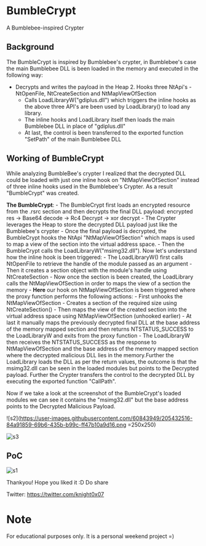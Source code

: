 # BumbleCrypt
A Bumblebee-inspired Crypter

## Background

The BumbleCrypt is inspired by Bumblebee's crypter, in Bumblebee's case the main Bumblebee DLL is been loaded in the memory and executed in the following way:
- Decrypts and writes the payload in the Heap
    2. Hooks three NtApi's - NtOpenFile, NtCreateSection and NtMapViewOfSection
    - Calls LoadLibraryW("gdiplus.dll") which triggers the inline hooks as the above three API's are been used by LoadLibrary() to load any library.
    - The inline hooks and LoadLibrary itself then loads the main Bumblebee DLL in place of "gdiplus.dll"
    - At last, the control is been transferred to the exported function "SetPath" of the main Bumblebee DLL
    
## Working of BumbleCrypt

While analyzing BumbleBee's crypter I realized that the decrypted DLL could be loaded with just one inline hook on "NtMapViewOfSection" instead of three inline hooks used in the Bumblebee's Crypter. As a result "BumbleCrypt" was created.

**The BumbleCrypt**:
    - The BumbleCrypt first loads an encrypted resource from the .rsrc section and then decrypts the final DLL payload: encrypted res -> Base64 decode -> Rc4 Decrypt -> xor decrypt
    - The Crypter leverages the Heap to store the decrypted DLL payload just like the Bumblebee's crypter
    - Once the final payload is decrypted, the BumbleCrypt hooks the NtApi "NtMapViewOfSection" which maps is used to map a view of the section into the virtual address space.
    - Then the BumbleCrypt calls the LoadLibraryW("msimg32.dll"). Now let's understand how the inline hook is been triggered:
            - The LoadLibraryW() first calls NtOpenFile to retrieve the handle of the module passed as an argument
            - Then it creates a section object with the module's handle using NtCreateSection
            - Now once the section is been created, the LoadLibrary calls the NtMapViewOfSection in order to maps the view of a section the memory
            - **Here** our hook on NtMapViewOfSection is been triggered where the proxy function performs the following actions:
                            - First unhooks the NtMapViewOfSection
                            - Creates a section of the required size using NtCreateSection()
                            - Then maps the view of the created section into the virtual address space using NtMapViewOfSection (unhooked earlier)
                            - At last it manually maps the previously decrypted final DLL at the base address of the memory mapped section and then returns NTSTATUS_SUCCESS to the LoadLibraryW and exits from the proxy function 
    - The LoadLibraryW then receives the NTSTATUS_SUCCESS as the response to NtMapViewOfSection and the base address of the memory mapped section where the decrypted malicious DLL lies in the memory.Further the LoadLibrary loads the DLL as per the return values, the outcome is that the msimg32.dll can be seen in the loaded modules but  points to the Decrypted payload. Further the Crypter transfers the control to the decrypted DLL by executing the exported function "CallPath".
    
Now if we take a look at the screenshot of the BumbleCrypt's loaded modules we can see it contains the "msimg32.dll" but the base address points to the Decrypted Malicious Payload.

![s2](https://user-images.githubusercontent.com/60843949/205432516-84a91859-69b6-435b-b99c-ff47b10a9d16.png =250x250)

![s3](https://user-images.githubusercontent.com/60843949/205432540-db15d8d5-d0e5-4731-ab3d-a649cf74f90c.png)

## PoC

![s1](https://user-images.githubusercontent.com/60843949/205432713-6d8700a9-9a76-4827-8f5f-b9b699af9e10.png)


Thankyou! Hope you liked it :D Do share

Twitter: https://twitter.com/knight0x07


# Note 
For educational purposes only. It is a personal weekend project =)









    
    
           
